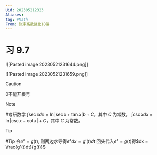 ```yaml
---
Uid: 202305212323
Aliases:
tag: #Math 
From: 张宇高数强化18讲
---
```

# 习 9.7

![[Pasted image 20230521231644.png]]

![[Pasted image 20230521231659.png]]

> [!caution] 
> 0不能开根号

> [!NOTE] 
> #考研数学 
> $\int \sec x dx=\ln|\sec x+\tan x|b+C$，其中 $C$ 为常数。
> $\int \csc x dx=\ln|\csc x-\cot x|+C$，其中 $C$ 为常数。

> [!tip]
> #Tip
> 令$e^{ x }=g(t)$, 则两边求导得$e^{ x }dx = g'(t)dt$
>  回头代入$e^{ x } = g(t)$得$dx = \frac{g'(t)dt}{g(t)}$
